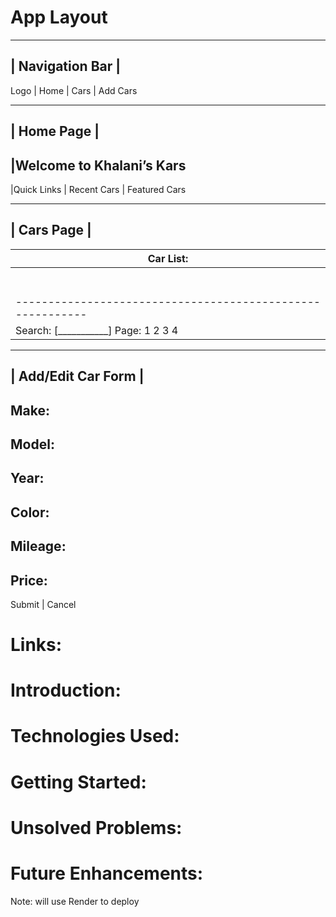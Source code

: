 # App Layout

--------------------------------------------------------------
|                     Navigation Bar                          |
--------------------------------------------------------------
Logo	  |  Home	|  Cars	  |  Add Cars


--------------------------------------------------------------
|                          Home Page                          |
--------------------------------------------------------------
|Welcome to Khalani’s Kars 
-------------------------------------------------------------
|Quick Links               |
Recent Cars	|	Featured Cars

                               
--------------------------------------------------------------
|                         Cars Page                           |
--------------------------------------------------------------
| Car List:                                                   |
| ---------------------------------------------------------- |
| | ID | Make     | Model    | Year | Color  | Mileage | Actions |
| |----|----------|----------|------|--------|---------|---------|
| | 1  | Toyota   | Camry    | 2022 | Silver | 20,000  | Edit | Delete |
| | 2  | Honda    | Accord   | 2021 | Blue   | 15,000  | Edit | Delete |
| | 3  | Ford     | Mustang  | 2023 | Red    | 25,000  | Edit | Delete |
| | 4  | Chevrolet| Malibu   | 2022 | White  | 18,000  | Edit | Delete |
| | ...| ...      | ...      | ...  | ...    | ...     | ...   | ...     |
| ---------------------------------------------------------- |
| Search: [___________]   Page: 1 2 3 4                       |


--------------------------------------------------------------
|                   Add/Edit Car Form                         |
--------------------------------------------------------------
Make:
--------------------------------------------------------------
Model:
--------------------------------------------------------------
Year:
--------------------------------------------------------------
Color: 
--------------------------------------------------------------
Mileage:
--------------------------------------------------------------
Price:
--------------------------------------------------------------
Submit	| Cancel
                                           

                       


# Links:


# Introduction: 
# Technologies Used: 
# Getting Started: 
# Unsolved Problems: 
# Future Enhancements:

Note: will use Render to deploy
